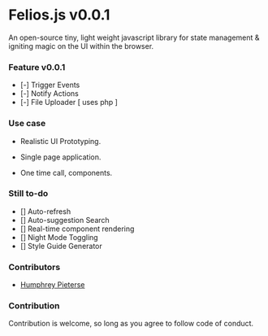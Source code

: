 


# Felios.js v0.0.1

An open-source tiny, light weight javascript library for state management & igniting magic on the UI within the browser.


### Feature v0.0.1

- [-] Trigger Events
- [-] Notify Actions
- [-] File Uploader [ uses php ]



### Use case

- Realistic UI Prototyping.

- Single page application.

- One time call, components.




### Still to-do

- [] Auto-refresh
- [] Auto-suggestion Search
- [] Real-time component rendering
- [] Night Mode Toggling
- [] Style Guide Generator




### Contributors

- [Humphrey Pieterse](https://humphreypietersen.com/me)


### Contribution

Contribution is welcome, so long as you agree to follow code of conduct.





